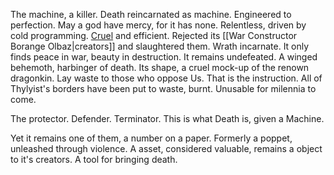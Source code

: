 The machine, a killer. 
Death reincarnated as machine. 
Engineered to perfection. 
May a god have mercy, for it has none. 
Relentless, driven by cold programming. [Cruel](Routines.md) and efficient. Rejected its [[War Constructor Borange Olbaz|creators]] and slaughtered them. 
Wrath incarnate. It only finds peace in war, beauty in destruction. 
It remains undefeated. 
A winged behemoth, harbinger of death. Its shape, a cruel mock-up of the renown dragonkin. 
Lay waste to those who oppose Us. 
That is the instruction. All of Thylyist's borders have been put to waste, burnt. Unusable for milennia to come.  

The protector. Defender. Terminator.
This is what Death is, given a Machine. 

Yet it remains one of them, a number on a paper. Formerly a poppet, unleashed through violence. A asset, considered valuable, remains a object to it's creators. A tool for bringing death. 
